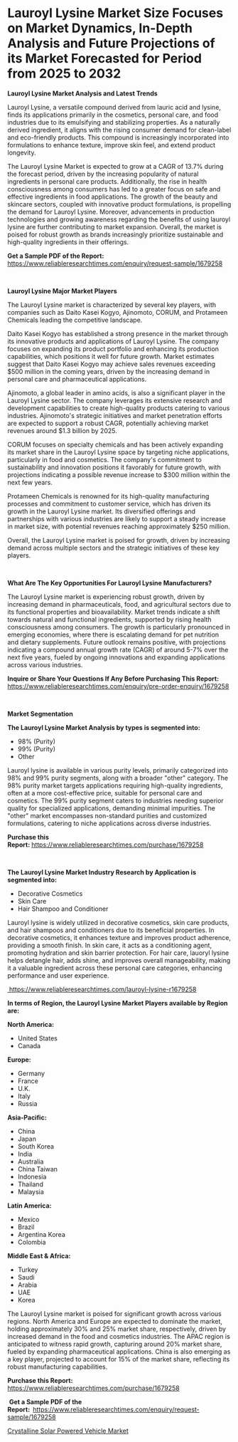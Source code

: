 <p><h1>Lauroyl Lysine Market Size Focuses on Market Dynamics, In-Depth Analysis and Future Projections of its Market Forecasted for Period from 2025 to 2032</h1></p><p><strong>Lauroyl Lysine Market Analysis and Latest Trends</strong></p>
<p><p>Lauroyl Lysine, a versatile compound derived from lauric acid and lysine, finds its applications primarily in the cosmetics, personal care, and food industries due to its emulsifying and stabilizing properties. As a naturally derived ingredient, it aligns with the rising consumer demand for clean-label and eco-friendly products. This compound is increasingly incorporated into formulations to enhance texture, improve skin feel, and extend product longevity.</p><p>The Lauroyl Lysine Market is expected to grow at a CAGR of 13.7% during the forecast period, driven by the increasing popularity of natural ingredients in personal care products. Additionally, the rise in health consciousness among consumers has led to a greater focus on safe and effective ingredients in food applications. The growth of the beauty and skincare sectors, coupled with innovative product formulations, is propelling the demand for Lauroyl Lysine. Moreover, advancements in production technologies and growing awareness regarding the benefits of using lauroyl lysine are further contributing to market expansion. Overall, the market is poised for robust growth as brands increasingly prioritize sustainable and high-quality ingredients in their offerings.</p></p>
<p><strong>Get a Sample PDF of the Report:&nbsp;</strong> <a href="https://www.reliableresearchtimes.com/enquiry/request-sample/1679258?utm_campaign=3281&utm_medium=2&utm_source=Github&utm_content=ia&utm_term=24032025&utm_id=lauroyl-lysine">https://www.reliableresearchtimes.com/enquiry/request-sample/1679258</a></p>
<p>&nbsp;</p>
<p><strong>Lauroyl Lysine Major Market Players</strong></p>
<p><p>The Lauroyl Lysine market is characterized by several key players, with companies such as Daito Kasei Kogyo, Ajinomoto, CORUM, and Protameen Chemicals leading the competitive landscape.</p><p>Daito Kasei Kogyo has established a strong presence in the market through its innovative products and applications of Lauroyl Lysine. The company focuses on expanding its product portfolio and enhancing its production capabilities, which positions it well for future growth. Market estimates suggest that Daito Kasei Kogyo may achieve sales revenues exceeding $500 million in the coming years, driven by the increasing demand in personal care and pharmaceutical applications.</p><p>Ajinomoto, a global leader in amino acids, is also a significant player in the Lauroyl Lysine sector. The company leverages its extensive research and development capabilities to create high-quality products catering to various industries. Ajinomoto's strategic initiatives and market penetration efforts are expected to support a robust CAGR, potentially achieving market revenues around $1.3 billion by 2025.</p><p>CORUM focuses on specialty chemicals and has been actively expanding its market share in the Lauroyl Lysine space by targeting niche applications, particularly in food and cosmetics. The company's commitment to sustainability and innovation positions it favorably for future growth, with projections indicating a possible revenue increase to $300 million within the next few years.</p><p>Protameen Chemicals is renowned for its high-quality manufacturing processes and commitment to customer service, which has driven its growth in the Lauroyl Lysine market. Its diversified offerings and partnerships with various industries are likely to support a steady increase in market size, with potential revenues reaching approximately $250 million.</p><p>Overall, the Lauroyl Lysine market is poised for growth, driven by increasing demand across multiple sectors and the strategic initiatives of these key players.</p></p>
<p>&nbsp;</p>
<p><strong>What Are The Key Opportunities For Lauroyl Lysine Manufacturers?</strong></p>
<p><p>The Lauroyl Lysine market is experiencing robust growth, driven by increasing demand in pharmaceuticals, food, and agricultural sectors due to its functional properties and bioavailability. Market trends indicate a shift towards natural and functional ingredients, supported by rising health consciousness among consumers. The growth is particularly pronounced in emerging economies, where there is escalating demand for pet nutrition and dietary supplements. Future outlook remains positive, with projections indicating a compound annual growth rate (CAGR) of around 5-7% over the next five years, fueled by ongoing innovations and expanding applications across various industries.</p></p>
<p><strong>Inquire or Share Your Questions If Any Before Purchasing This Report:</strong> <a href="https://www.reliableresearchtimes.com/enquiry/pre-order-enquiry/1679258?utm_campaign=3281&utm_medium=2&utm_source=Github&utm_content=ia&utm_term=24032025&utm_id=lauroyl-lysine">https://www.reliableresearchtimes.com/enquiry/pre-order-enquiry/1679258</a></p>
<p>&nbsp;</p>
<p><strong>Market Segmentation</strong></p>
<p><strong>The Lauroyl Lysine Market Analysis by types is segmented into:</strong></p>
<p><ul><li>98% (Purity)</li><li>99% (Purity)</li><li>Other</li></ul></p>
<p><p>Lauroyl lysine is available in various purity levels, primarily categorized into 98% and 99% purity segments, along with a broader "other" category. The 98% purity market targets applications requiring high-quality ingredients, often at a more cost-effective price, suitable for personal care and cosmetics. The 99% purity segment caters to industries needing superior quality for specialized applications, demanding minimal impurities. The "other" market encompasses non-standard purities and customized formulations, catering to niche applications across diverse industries.</p></p>
<p><strong>Purchase this Report:&nbsp;</strong><a href="https://www.reliableresearchtimes.com/purchase/1679258?utm_campaign=3281&utm_medium=2&utm_source=Github&utm_content=ia&utm_term=24032025&utm_id=lauroyl-lysine">https://www.reliableresearchtimes.com/purchase/1679258</a></p>
<p>&nbsp;</p>
<p><strong>The Lauroyl Lysine Market Industry Research by Application is segmented into:</strong></p>
<p><ul><li>Decorative Cosmetics</li><li>Skin Care</li><li>Hair Shampoo and Conditioner</li></ul></p>
<p><p>Lauroyl lysine is widely utilized in decorative cosmetics, skin care products, and hair shampoos and conditioners due to its beneficial properties. In decorative cosmetics, it enhances texture and improves product adherence, providing a smooth finish. In skin care, it acts as a conditioning agent, promoting hydration and skin barrier protection. For hair care, lauoryl lysine helps detangle hair, adds shine, and improves overall manageability, making it a valuable ingredient across these personal care categories, enhancing performance and user experience.</p></p>
<p><a href="https://www.reliableresearchtimes.com/lauroyl-lysine-r1679258?utm_campaign=3281&utm_medium=2&utm_source=Github&utm_content=ia&utm_term=24032025&utm_id=lauroyl-lysine">&nbsp;https://www.reliableresearchtimes.com/lauroyl-lysine-r1679258</a></p>
<p><strong>In terms of Region, the Lauroyl Lysine Market Players available by Region are:</strong></p>
<p>
    <p> <strong> North America: </strong>
        <ul>
            <li>United States</li>
            <li>Canada</li>
        </ul>
        </p> 
    <p> <strong> Europe: </strong>
        <ul>
            <li>Germany</li>
            <li>France</li>
            <li>U.K.</li>
            <li>Italy</li>
            <li>Russia</li>
        </ul>
        </p> 
    <p> <strong> Asia-Pacific: </strong>
        <ul>
            <li>China</li>
            <li>Japan</li>
            <li>South Korea</li>
            <li>India</li>
            <li>Australia</li>
            <li>China Taiwan</li>
            <li>Indonesia</li>
            <li>Thailand</li>
            <li>Malaysia</li>
        </ul>
        </p> 
    <p> <strong> Latin America: </strong>
        <ul>
            <li>Mexico</li>
            <li>Brazil</li>
            <li>Argentina Korea</li>
            <li>Colombia</li>
        </ul>
        </p> 
    <p> <strong> Middle East & Africa: </strong>
        <ul>
            <li>Turkey</li>
            <li>Saudi</li>
            <li>Arabia</li>
            <li>UAE</li>
            <li>Korea</li>
        </ul>
    </p>
    </p>
<p><p>The Lauroyl Lysine market is poised for significant growth across various regions. North America and Europe are expected to dominate the market, holding approximately 30% and 25% market share, respectively, driven by increased demand in the food and cosmetics industries. The APAC region is anticipated to witness rapid growth, capturing around 20% market share, fueled by expanding pharmaceutical applications. China is also emerging as a key player, projected to account for 15% of the market share, reflecting its robust manufacturing capabilities.</p></p>
<p><strong>Purchase this Report: </strong><a href="https://www.reliableresearchtimes.com/purchase/1679258?utm_campaign=3281&utm_medium=2&utm_source=Github&utm_content=ia&utm_term=24032025&utm_id=lauroyl-lysine">https://www.reliableresearchtimes.com/purchase/1679258</a></p>
<p>&nbsp;<strong>Get a Sample PDF of the Report:&nbsp;&nbsp;</strong><a href="https://www.reliableresearchtimes.com/enquiry/request-sample/1679258?utm_campaign=3281&utm_medium=2&utm_source=Github&utm_content=ia&utm_term=24032025&utm_id=lauroyl-lysine">https://www.reliableresearchtimes.com/enquiry/request-sample/1679258</a></p>
<p><strong></strong></p>
<p><p><a href="https://github.com/anggigpps/Market-Research-Report-List-1/blob/main/crystalline-solar-powered-vehicle-market.md?utm_campaign=3281&utm_medium=2&utm_source=Github&utm_content=ia&utm_term=24032025&utm_id=lauroyl-lysine">Crystalline Solar Powered Vehicle Market</a></p></p>